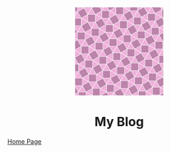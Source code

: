 <p align="center">
<img src="logo.jpeg" width="200" height="200"/>
</p>
<h1 align="center">My Blog</h1>

[Home Page](./homepage.md)